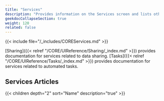 ```yaml
---
title: "Services"
description: "Provides information on the Services screen and lists other services UI reference articles."
geekdocCollapseSection: true
weight: 120
related: false
---
```



{{< include file="/_includes/COREServices.md" >}}

[Sharing]({{< relref "/CORE/UIReference/Sharing/_index.md" >}}) provides documentation for services related to data sharing. [Tasks]({{< relref "/CORE/UIReference/Tasks/_index.md" >}}) provides documentation for services related to automated tasks.

## Services Articles

{{< children depth="2" sort="Name" description="true" >}}

